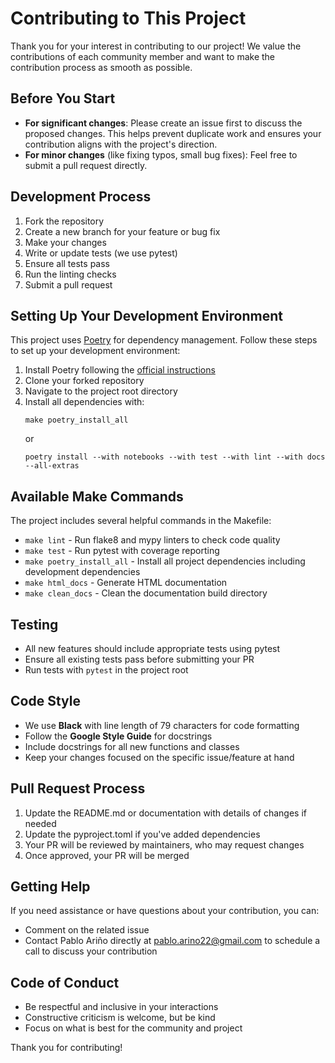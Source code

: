 # Contributing to This Project

Thank you for your interest in contributing to our project! We value the contributions of each community member and want to make the contribution process as smooth as possible.

## Before You Start

- **For significant changes**: Please create an issue first to discuss the proposed changes. This helps prevent duplicate work and ensures your contribution aligns with the project's direction.
- **For minor changes** (like fixing typos, small bug fixes): Feel free to submit a pull request directly.

## Development Process

1. Fork the repository
2. Create a new branch for your feature or bug fix
3. Make your changes
4. Write or update tests (we use pytest)
5. Ensure all tests pass
6. Run the linting checks
7. Submit a pull request

## Setting Up Your Development Environment

This project uses [Poetry](https://python-poetry.org/) for dependency management. Follow these steps to set up your development environment:

1. Install Poetry following the [official instructions](https://python-poetry.org/docs/#installation)
2. Clone your forked repository
3. Navigate to the project root directory
4. Install all dependencies with:
   ```
   make poetry_install_all
   ```
   or
   ```
   poetry install --with notebooks --with test --with lint --with docs --all-extras
   ```

## Available Make Commands

The project includes several helpful commands in the Makefile:

- `make lint` - Run flake8 and mypy linters to check code quality
- `make test` - Run pytest with coverage reporting
- `make poetry_install_all` - Install all project dependencies including development dependencies
- `make html_docs` - Generate HTML documentation
- `make clean_docs` - Clean the documentation build directory

## Testing

- All new features should include appropriate tests using pytest
- Ensure all existing tests pass before submitting your PR
- Run tests with `pytest` in the project root

## Code Style

- We use **Black** with line length of 79 characters for code formatting
- Follow the **Google Style Guide** for docstrings
- Include docstrings for all new functions and classes
- Keep your changes focused on the specific issue/feature at hand

## Pull Request Process

1. Update the README.md or documentation with details of changes if needed
2. Update the pyproject.toml if you've added dependencies
3. Your PR will be reviewed by maintainers, who may request changes
4. Once approved, your PR will be merged

## Getting Help

If you need assistance or have questions about your contribution, you can:

- Comment on the related issue
- Contact Pablo Ariño directly at pablo.arino22@gmail.com to schedule a call to discuss your contribution

## Code of Conduct

- Be respectful and inclusive in your interactions
- Constructive criticism is welcome, but be kind
- Focus on what is best for the community and project

Thank you for contributing!
